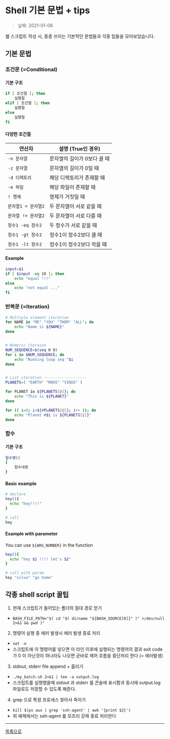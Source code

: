 
# Shell 기본 문법 + tips

> 날짜: 2021-01-08

쉘 스크립트 작성 시, 종종 쓰이는 기본적인 문법들과 각종 팁들을 모아보았습니다.

## 기본 문법

### 조건문 (=Conditional)

#### 기본 구조

```bash
if [ 조건절 ]; then
    실행절
elif [ 조건절 ]; then
    실행절
else
    실행절
fi
```

#### 다양한 조건절

연산자 | 설명 (True인 경우)
--- | ---
`-n 문자열` | 문자열의 길이가 0보다 클 때
`-z 문자열` | 문자열의 길이가 0일 때
`-d 디렉토리` |  해당 디렉토리가 존재할 때
`-e 파일` | 해당 파일이 존재할 때
`! 명제` | 명제가 거짓일 때
`문자열1 = 문자열2` | 두 문자열이 서로 같을 때
`문자열 != 문자열2` | 두 문자열이 서로 다를 때
`정수1 -eq 정수2` | 두 정수가 서로 같을 때
`정수1 -gt 정수2` | 정수1이 정수2보다 클 때
`정수1 -lt 정수2` | 정수1이 정수2보다 작을 때

#### Example

```bash
input=$1
if [ $input -eq 10 ]; then
    echo "equal !!!"
else
    echo "not equal ..."
fi
```

### 반복문 (=Iteration)

```bash
# Multiple element iteration
for NAME in "ME" "YOU" "THEM" "ALL"; do
    echo "Name is ${NAME}"
done


# Numeric iteraion
NUM_SEQUENCE=$(seq 0 9)
for i in $NUM_SEQUENCE; do
    echo "Running loop seq "$i
done


# List iteration -------------------
PLANETS=( "EARTH" "MARS" "VINUS" )

for PLANET in ${PLANETS[@]}; do
    echo "This is ${PLANET}"
done

for (( i=0; i<${#PLANETS[@]}; i++ )); do
    echo "Planet #$i is ${PLANETS[i]}"
done
```

### 함수

#### 기본 구조

```bash
함수명()
{
    함수내용
}
```

#### Basic example

```bash
# declare
hey(){
  echo "hey!!!!"
}

# call
hey
```

#### Example with parameter

You can use `${ARG_NUMBER}` in the function

```bash
hey(){
  echo "hey $1 !!!! let's $2"
}

# call with param
hey "silva" "go home"
```


## 각종 shell script 꿀팁

1. 현재 스크립트가 들어있는 폴더의 절대 경로 얻기
  - `BASH_FILE_PATH="$( cd "$( dirname "${BASH_SOURCE[0]}" )" >/dev/null 2>&1 && pwd )"`
2. 명령어 실행 중 에러 발생시 에러 발생 종료 처리
  - `set -e`
  - 스크립트에 이 명령어를 넣으면 이 라인 이후에 실행되는 명령어의 결과 exit code 가 0 이 아닌것이 하나라도 나오면 곧바로 제어 흐름을 중단처리 한다 (= 에러발생)
3. stdout, stderr file append + 흘리기
  - `./my_batch.sh 2>&1 | tee -a output.log`
  - 스크립트를 실행했을때 stdout 과 stderr 를 콘솔에 표시함과 동시에 output.log 파일로도 저장할 수 있도록 해준다.
4. grep 으로 특정 프로세스 찾아서 죽이기
  - `kill $(ps aux | grep 'ssh-agent' | awk '{print $2}')`
  - 위 예제에서는 ssh-agent 를 모조리 강제 종료 처리한다


---

[목록으로](https://shiwoo-park.github.io/blog/kor)
